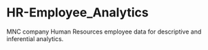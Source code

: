# HR-Employee_Analytics
 MNC company Human Resources employee data for descriptive and inferential analytics.
